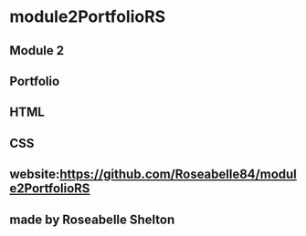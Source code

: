 # module2PortfolioRS
## Module 2 
## Portfolio

## HTML 
## CSS
## website:https://github.com/Roseabelle84/module2PortfolioRS

## made by Roseabelle Shelton
